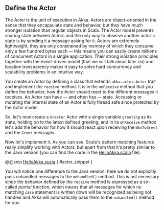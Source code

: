 Define the Actor
----------------

The Actor is the unit of execution in Akka.  Actors are object-oriented in the sense that they encapsulate
state and behavior, but they have much stronger isolation than regular objects in Scala. The Actor
model prevents sharing state between Actors and the only way to observe another actor's state is by sending
it a message asking for it. Actors are extremely lightweight, they are only constrained by memory of which
they consume only a few hundred bytes each &#8212; this means you can easily create millions of concurrent
Actors in a single application. Their strong isolation principles together with the event-driven model (that
we will talk about later on) and location transparency makes it easy to solve hard concurrency and scalability
problems in an intuitive way.

You create an Actor by defining a class that extends `akka.actor.Actor` trait and implement the
`receive` method. It is in the `onReceive` method that you define the behavior; how
the Actor should react to the different messages it receives.  An Actor can have &#8212; and often has &#8212;
state.  Accessing or mutating the internal state of an Actor is fully thread safe since protected by the Actor model.

So, let's now create a `Greeter` Actor with a single variable `greeting` as its state, holding on to the latest
defined greeting, and in its `onReceive` method let's add the behavior for how it should react upon receiving
the `WhoToGreet` and the `Greet` messages.

Now let's implement it. As you can see, Scala's pattern matching features really simplify working
with Actors, but apart from that it's pretty similar to the Java version (you can find the code in the
<a href="#code/src/main/scala/HelloAkka.scala" class="shortcut">HelloAkka.scala</a> file).

@@snip [HelloAkka.scala]($g8src$/scala/HelloAkka.scala) { #actor_snippet }

You will notice one difference to the Java version: here we do not
explicitly pass unhandled messages to the `unhandled()` method.
This is not necessary since the behavior defined by the
`receive` method is expressed as a so-called <em>partial
  function</em>, which means that all messages for which no matching
`case` statement is written down will be recognized as being not
handled and Akka will automatically pass them to the
`unhandled()` method for you.
